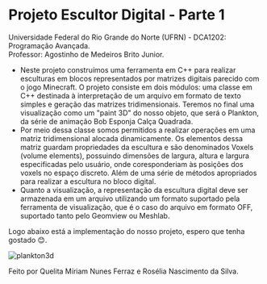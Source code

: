 # Projeto Escultor Digital - Parte 1
Universidade Federal do Rio Grande do Norte (UFRN) - DCA1202: Programação Avançada.  
Professor: Agostinho de Medeiros Brito Junior.

- Neste projeto construímos uma ferramenta em C++ para realizar esculturas em blocos representados por matrizes digitais parecido com o jogo Minecraft. O projeto consiste em dois módulos: uma classe em C++ destinada à interpretação de um arquivo em formato de texto simples e geração das matrizes tridimensionais. Teremos no final uma visualização como um "paint 3D" do nosso objeto, que será o Plankton, da série de animação Bob Esponja Calça Quadrada.
- Por meio dessa classe somos permitidos a realizar operações em uma matriz tridimensional alocada dinamicamente. Os elementos dessa matriz guardam propriedades da escultura e são denominados Voxels (volume elements), possuindo dimensões de largura, altura e largura especificadas pelo usuário, onde coresponderiam às posições dos voxels no espaço discreto. Além de uma série de métodos apropriados para realizar a escultura no bloco digital.
- Quanto a visualização, a representação da escultura digital deve ser armazenada em um arquivo utilizando um formato suportado pela ferramenta de visualização, que é o caso do arquivo em formato OFF, suportado tanto pelo Geomview ou Meshlab.

Logo abaixo está a implementação do nosso projeto, espero que tenha gostado :blush:.

![plankton3d](https://user-images.githubusercontent.com/61592830/171317013-ec63c804-4231-43f9-9f0e-d5a87e883048.jpeg)


Feito por Quelita Míriam Nunes Ferraz e Rosélia Nascimento da Silva.
